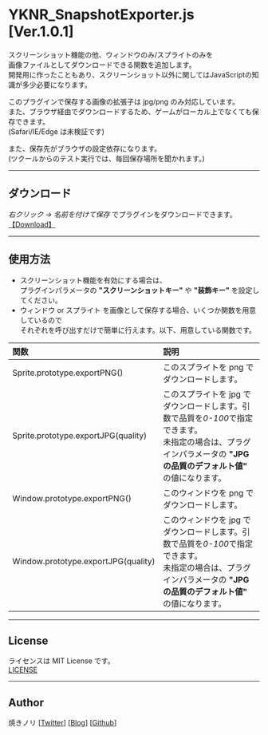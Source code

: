 # YKNR_SnapshotExporter.js [Ver.1.0.1]
スクリーンショット機能の他、ウィンドウのみ/スプライトのみを  
画像ファイルとしてダウンロードできる関数を追加します。  
開発用に作ったこともあり、スクリーンショット以外に関してはJavaScriptの知識が多少必要になります。  
  
このプラグインで保存する画像の拡張子は jpg/png のみ対応しています。  
また、ブラウザ経由でダウンロードするため、ゲームがローカル上でなくても保存できます。  
(Safari/IE/Edge は未検証です)  
  
また、保存先がブラウザの設定依存になります。  
(ツクールからのテスト実行では、毎回保存場所を聞かれます。)

---

<!-- ここからURL一覧 -->
[LICENSE]: ./LICENSE
[【Download】]: https://raw.githubusercontent.com/Yakinori0424/RPGMakerMVPlugins/master/plugins/YKNR_SnapshotExporter/YKNR_SnapshotExporter.js
<!-- ここまでURL一覧 -->

## ダウンロード
*右クリック → 名前を付けて保存* でプラグインをダウンロードできます。  
[【Download】][]

---
## 使用方法
* スクリーンショット機能を有効にする場合は、  
プラグインパラメータの **"スクリーンショットキー"** や **"装飾キー"** を設定してください。  
* ウィンドウ or スプライト を画像として保存する場合、いくつか関数を用意しているので  
それぞれを呼び出すだけで簡単に行えます。以下、用意している関数です。  

|関数|説明|
|:--|:--|
|Sprite.prototype.exportPNG()|このスプライトを png でダウンロードします。|
|Sprite.prototype.exportJPG(quality)|このスプライトを jpg でダウンロードします。引数で品質を*0-100*で指定できます。<br>未指定の場合は、プラグインパラメータの **"JPGの品質のデフォルト値"**  の値になります。|
|Window.prototype.exportPNG()|このウィンドウを png でダウンロードします。|
|Window.prototype.exportJPG(quality)|このウィンドウを jpg でダウンロードします。引数で品質を*0-100*で指定できます。<br>未指定の場合は、プラグインパラメータの **"JPGの品質のデフォルト値"**  の値になります。|

---
## License
ライセンスは MIT License です。  
[LICENSE][]

---
## Author
焼きノリ
[[Twitter](https://twitter.com/Noritake0424)]
[[Blog](http://mata-tuku.ldblog.jp/)]
[[Github](https://github.com/Yakinori0424/RPGMakerMVPlugins)]
